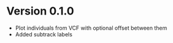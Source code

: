# Version 0.1.0

- Plot individuals from VCF with optional offset between them
- Added subtrack labels

